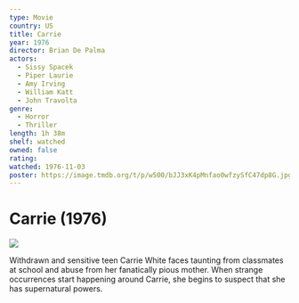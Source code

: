 ```yaml
---
type: Movie
country: US
title: Carrie
year: 1976
director: Brian De Palma
actors:
  - Sissy Spacek
  - Piper Laurie
  - Amy Irving
  - William Katt
  - John Travolta
genre:
  - Horror
  - Thriller
length: 1h 38m
shelf: watched
owned: false
rating:
watched: 1976-11-03
poster: https://image.tmdb.org/t/p/w500/bJJ3xK4pMnfao0wfzySfC47dp8G.jpg
---
```


# Carrie (1976)

![](https://image.tmdb.org/t/p/w500/bJJ3xK4pMnfao0wfzySfC47dp8G.jpg)

Withdrawn and sensitive teen Carrie White faces taunting from classmates at school and abuse from her fanatically pious mother. When strange occurrences start happening around Carrie, she begins to suspect that she has supernatural powers.